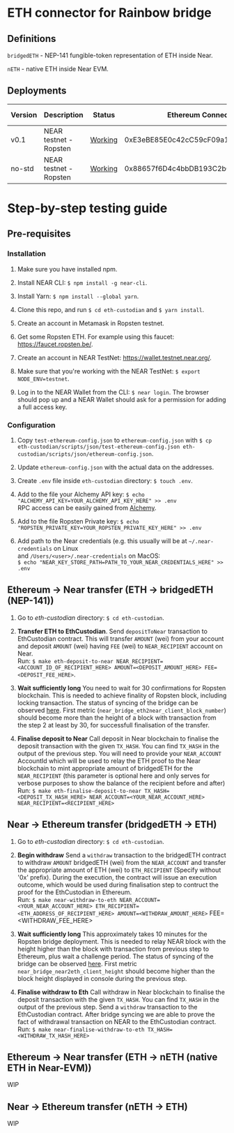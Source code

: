 # ETH connector for Rainbow bridge

## Definitions
`bridgedETH` - NEP-141 fungible-token representation of ETH inside Near.

`nETH` - native ETH inside Near EVM.

## Deployments

| Version | Description            | Status      | Ethereum Connector Address                 | NEAR Connector Account |
|---------|------------------------|-------------|--------------------------------------------|------------------------|
|   v0.1  | NEAR testnet - Ropsten | [Working](https://explorer.testnet.near.org/accounts/v01.kconnector.testnet)   | 0xE3eBE85E0c42cC59cF09a1367d2CA30B26639659 | v01.kconnector.testnet |
| no-std  | NEAR testnet - Ropsten | [Working](https://explorer.testnet.near.org/accounts/nostd-v01.kconnector.testnet)   | 0x88657f6D4c4bbDB193C2b0B78DD74cD38479f819 | nostd-v01.kconnector.testnet |

# Step-by-step testing guide

## Pre-requisites

### Installation
1. Make sure you have installed npm.

2. Install NEAR CLI: `$ npm install -g near-cli`.

3. Install Yarn: `$ npm install --global yarn`.

4. Clone this repo, and run `$ cd eth-custodian` and `$ yarn install`.

5. Create an account in Metamask in Ropsten testnet.

6. Get some Ropsten ETH. For example using this faucet: https://faucet.ropsten.be/.

7. Create an account in NEAR TestNet: https://wallet.testnet.near.org/.

8. Make sure that you're working with the NEAR TestNet: `$ export NODE_ENV=testnet`.

9. Log in to the NEAR Wallet from the CLI: `$ near login`. The browser should pop up and a NEAR Wallet should ask for a permission for adding a full access key.

### Configuration
1. Copy `test-ethereum-config.json` to `ethereum-config.json` with `$ cp eth-custodian/scripts/json/test-ethereum-config.json eth-custodian/scripts/json/ethereum-config.json`.

2. Update `ethereum-config.json` with the actual data on the addresses.

3. Create `.env` file inside `eth-custodian` directory: `$ touch .env`.

4. Add to the file your Alchemy API key:
`$ echo "ALCHEMY_API_KEY=YOUR_ALCHEMY_API_KEY_HERE" >> .env` <br/>
RPC access can be easily gained from [Alchemy](https://www.alchemyapi.io/).

5. Add to the file Ropsten Private key:
`$ echo "ROPSTEN_PRIVATE_KEY=YOUR_ROPSTEN_PRIVATE_KEY_HERE" >> .env`

6. Add path to the Near credentials (e.g. this usually will be at `~/.near-credentials` on Linux <br/>
and `/Users/<user>/.near-credentials` on MacOS: <br/>
`$ echo "NEAR_KEY_STORE_PATH=PATH_TO_YOUR_NEAR_CREDENTIALS_HERE" >> .env`

## Ethereum -> Near transfer (ETH -> bridgedETH (NEP-141))
1. Go to _eth-custodian_ directory: `$ cd eth-custodian`.

2. **Transfer ETH to EthCustodian**.
Send `depositToNear` transaction to EthCustodian contract.  This will transfer `AMOUNT` (wei) from your account
and deposit `AMOUNT` (wei) having `FEE` (wei) to `NEAR_RECIPIENT` account on Near. <br/>
Run: `$ make eth-deposit-to-near NEAR_RECIPIENT=<ACCOUNT_ID_OF_RECIPIENT_HERE> AMOUNT=<DEPOSIT_AMOUNT_HERE> FEE=<DEPOSIT_FEE_HERE>`.

3. **Wait sufficiently long**
You need to wait for 30 confirmations for Ropsten blockchain. This is needed to achieve finality of Ropsten block, including locking transaction.
The status of syncing of the bridge can be observed [here](http://35.235.76.186:8002/metrics).
First metric (`near_bridge_eth2near_client_block_number`) should become more than the height of a block with transaction from the step 2 at least by 30,
for successfull finalisation of the transfer.

4. **Finalise deposit to Near**
Call deposit in Near blockchain to finalise the deposit transaction with the given `TX_HASH`. You can find `TX_HASH` in the output of the previous step.
You will need to provide your `NEAR_ACCOUNT` AccountId which will be used to relay the ETH proof to the Near blockchain to mint appropriate amount of
bridgedETH for the `NEAR_RECIPIENT` (this parameter is optional here and only serves for verbose purposes to show the balance of the recipient before and after) <br/>
Run: `$ make eth-finalise-deposit-to-near TX_HASH=<DEPOSIT_TX_HASH_HERE> NEAR_ACCOUNT=<YOUR_NEAR_ACCOUNT_HERE> NEAR_RECIPIENT=<RECIPIENT_HERE>`

## Near -> Ethereum transfer (bridgedETH -> ETH)
1. Go to _eth-custodian_ directory: `$ cd eth-custodian`.

2. **Begin withdraw**
Send a `withdraw` transaction to the bridgedETH contract to withdraw `AMOUNT` bridgedETH (wei) from the `NEAR_ACCOUNT` and
transfer the appropriate amount of ETH (wei) to `ETH_RECIPIENT` (Specify without '0x' prefix).
During the execution, the contract will issue an execution outcome, which would be used during finalisation step to contruct the proof for the EthCustodian in Ethereum. <br/>
Run: `$ make near-withdraw-to-eth NEAR_ACCOUNT=<YOUR_NEAR_ACCOUNT_HERE> ETH_RECIPIENT=<ETH_ADDRESS_OF_RECIPIENT_HERE> AMOUNT=<WITHDRAW_AMOUNT_HERE>` FEE=<WITHDRAW_FEE_HERE>

3. **Wait sufficiently long**
This approximately takes 10 minutes for the Ropsten bridge deployment.
This is needed to relay NEAR block with the height higher than the block with transaction from previous step to Ethereum, plus wait a challenge period.
The status of syncing of the bridge can be observed [here](http://35.235.76.186:8001/metrics).
First metric `near_bridge_near2eth_client_height` should become higher than the block height displayed in console during the previous step.
4. **Finalise withdraw to Eth**
Call withdraw in Near blockchain to finalise the deposit transaction with the given `TX_HASH`. You can find `TX_HASH` in the output of the previous step.
Send a `withdraw` transaction to the EthCustodian contract. After bridge syncing we are able to prove the fact of withdrawal transaction on NEAR to the EthCustodian contract. <br/>
Run: `$ make near-finalise-withdraw-to-eth TX_HASH=<WITHDRAW_TX_HASH_HERE>`

## Ethereum -> Near transfer (ETH -> nETH (native ETH in Near-EVM))
WIP

## Near -> Ethereum transfer (nETH -> ETH)
WIP
